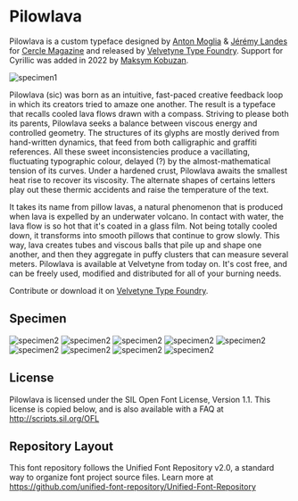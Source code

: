 # Pilowlava

Pilowlava is a custom typeface designed by [Anton Moglia](http://moglia.fr) & [Jérémy Landes](http://studiotriple.fr/) for [Cercle Magazine](http://cerclemagazine.com/) and released by [Velvetyne Type Foundry](http://velvetyne.fr/fonts/pilowlava/). Support for Cyrillic was added in 2022 by [Maksym Kobuzan](https://www.instagram.com/mkobuzan/).

![specimen1](documentation/specimen/specimen_pilowlava_01.jpg)

Pilowlava (sic) was born as an intuitive, fast-paced creative feedback loop in which its creators tried to amaze one another. The result is a typeface that recalls cooled lava flows drawn with a compass. Striving to please both its parents, Pilowlava seeks a balance between viscous energy and controlled geometry. The structures of its glyphs are mostly derived from hand-written dynamics, that feed from both calligraphic and graffiti references. All these sweet inconsistencies produce a vacillating, fluctuating typographic colour, delayed (?) by the almost-mathematical tension of its curves. Under a hardened crust, Pilowlava awaits the smallest heat rise to recover its viscosity. The alternate shapes of certains letters play out these thermic accidents and raise the temperature of the text.

It takes its name from pillow lavas, a natural phenomenon that is produced when lava is expelled by an underwater volcano. In contact with water, the lava flow is so hot that it's coated in a glass film. Not being totally cooled down, it transforms into smooth pillows that continue to grow slowly. This way, lava creates tubes and viscous balls that pile up and shape one another, and then they aggregate in puffy clusters that can measure several meters. Pilowlava is available at Velvetyne from today on. It's cost free, and can be freely used, modified and distributed for all of your burning needs.

Contribute or download it on [Velvetyne Type Foundry](http://velvetyne.fr/fonts/pilowlava/).

## Specimen

![specimen2](documentation/specimen/specimen_pilowlava_02.jpg)
![specimen2](documentation/specimen/specimen_pilowlava_03.jpg)
![specimen2](documentation/specimen/specimen_pilowlava_04.jpg)
![specimen2](documentation/specimen/specimen_pilowlava_05.jpg)
![specimen2](documentation/specimen/specimen_pilowlava_06.jpg)
![specimen2](documentation/specimen/specimen_pilowlava_07.jpg)
![specimen2](documentation/specimen/specimen_pilowlava_08.jpg)
![specimen2](documentation/specimen/specimen_pilowlava_09.jpg)
![specimen2](documentation/specimen/specimen_pilowlava_10.jpg)

## License

Pilowlava is licensed under the SIL Open Font License, Version 1.1.
This license is copied below, and is also available with a FAQ at
http://scripts.sil.org/OFL

## Repository Layout

This font repository follows the Unified Font Repository v2.0,
a standard way to organize font project source files. Learn more at
https://github.com/unified-font-repository/Unified-Font-Repository

